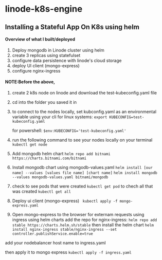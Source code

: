 # linode-k8s-engine
## Installing a Stateful App On K8s using helm


#### Overview of what I built/deployed

1. Deploy mongodb in Linode cluster using helm
2. create 3 replicas using statefulset
3. configure data persistence with linode's cloud storage
4. deploy UI client (mongo-express)
5. configure nginx-ingress

#### NOTE:Before the above, 
    
1. create 2 k8s node on linode and download the test-kubeconfig.yaml file
2. cd into the folder you saved it in 
3. to connect to the nodes locally, set kubconfig.yaml as an environmental variable using your cli 
    for linux systems:
        `export KUBECONFIG=test-kubeconfig.yaml`

    for powershell:
        ` $env:KUBECONFIG='test-kubeconfig.yaml' `

4. run the following command to see your nodes locally on your terminal
        `kubectl get node`


5. Add mongodb helm chart
        `helm repo add bitnami https://charts.bitnami.com/bitnami`

6. Install mongodb chart using mongodb-values.yaml
        `helm install [our name] --values [values file name] [chart name]`
        `helm install mongodb --values mongodb-values.yaml bitnami/mongodb`

7. check to see pods that were created 
        `kubectl get pod`
    to chech all that was created 
        `kubectl get all`

8. Deploy ui client (mongo-express)
        ` kubectl apply -f mongo-express.yaml`

9. Open mongo-express to the browser for externam requests using ingress using helm charts
    add the repo for nginx-ingress:
        `helm repo add stable https://charts.helm.sh/stable`
    then install the helm chart
        `helm install nginx-ingress stable/nginx-ingress --set controller.publishService.enable=true`

add your nodebalancer host name to ingress.yaml 

then apply it to mongo express
        `kubectl apply -f ingress.yaml`